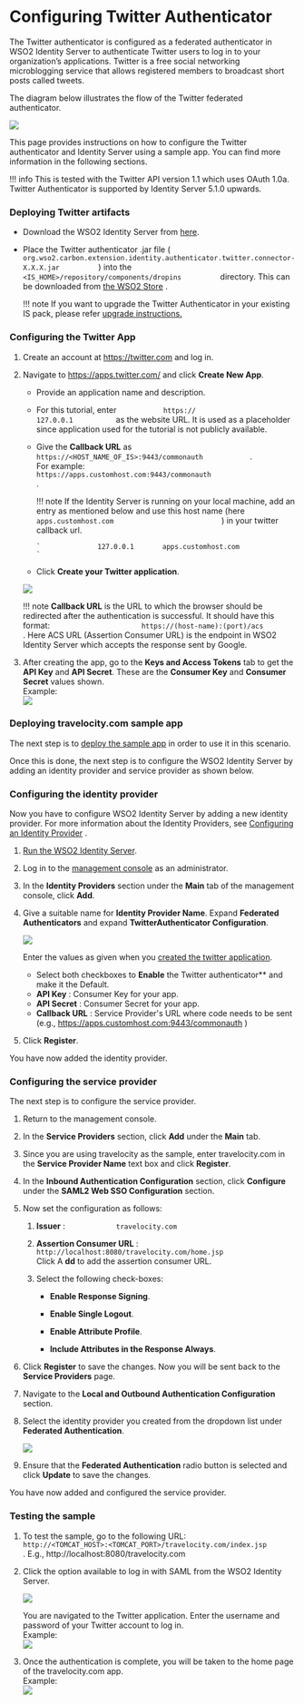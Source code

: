 # Configuring Twitter Authenticator

The Twitter authenticator is configured as a federated authenticator in
WSO2 Identity Server to authenticate Twitter users to log in to your
organization’s applications. Twitter is a free social networking
microblogging service that allows registered members to broadcast short
posts called tweets.

The diagram below illustrates the flow of the Twitter federated
authenticator.

![](../assets/img/50515575/76746182.png) 

This page provides instructions on how to configure the Twitter
authenticator and Identity Server using a sample app. You can find more
information in the following sections.

!!! info 
    This is tested with the Twitter API version 1.1 which uses OAuth 1.0a.
    Twitter Authenticator is supported by Identity Server 5.1.0 upwards.

### Deploying Twitter artifacts

-   Download the WSO2 Identity Server from
    [here](http://wso2.com/products/identity-server/).

-   Place the Twitter authenticator .jar file (
    `           org.wso2.carbon.extension.identity.authenticator.twitter.connector-X.X.X.jar          `
    ) into the
    `           <IS_HOME>/repository/components/dropins          `
    directory. This can be downloaded from [the WSO2
    Store](https://store.wso2.com/store/assets/isconnector/details/51bc4245-9c97-4839-9e3c-c177b20145ee)
    .

    !!! note
        If you want to upgrade the Twitter Authenticator in your existing IS
        pack, please refer [upgrade
        instructions.](../../develop/upgrading-an-authenticator)
    

### Configuring the Twitter App

1.  Create an account at <https://twitter.com> and log in.
2.  Navigate to https://apps.twitter.com/ and click **Create New App**.

    -   Provide an application name and description.
    -   For this tutorial, enter `            https://           `
        `            127.0.0.1           ` as the website URL. It is
        used as a placeholder since application used for the tutorial is
        not publicly available.
    -   Give the **Callback URL** as
        `             https://<HOST_NAME_OF_IS>:9443/commonauth            `
        . For example:
        `                                          https://apps.customhost.com:9443/commonauth                                       `
        .

        !!! note
            If the Identity Server is running on your local machine, add an
            entry as mentioned below and use this host name (here
            `                             apps.customhost.com                           `
            ) in your twitter callback url.

            `              127.0.0.1       apps.customhost.com             `

    -   Click **Create your Twitter application**.

    ![](../assets/img/50515587/75109897.png) 

    !!! note
        **Callback URL** is the URL to which the browser should be
        redirected after the authentication is successful. It should have
        this format:
        `                       https://(host-name):(port)/acs                     `
        . Here ACS URL (Assertion Consumer URL) is the endpoint in WSO2
        Identity Server which accepts the response sent by Google.

3.  After creating the app, go to the **Keys and Access Tokens** tab to
    get the **API Key** and **API Secret**. These are the **Consumer Key** and **Consumer Secret** values shown.  
    Example:  
    ![](../assets/img/50515587/75109896.png) 

### Deploying travelocity.com sample app

The next step is to [deploy the sample app](../../develop/deploying-the-sample-app)
in order to use it in this scenario.

Once this is done, the next step is to configure the WSO2 Identity
Server by adding an identity provider and service provider as shown below.

### Configuring the identity provider

Now you have to configure WSO2 Identity Server by adding a new identity
provider. For more information about the Identity Providers, see
[Configuring an Identity
Provider](../../learn/adding-and-configuring-an-identity-provider)
.

1.  [Run the WSO2 Identity
    Server](../../setup/running-the-product).

2.  Log in to the [management
    console](../../setup/getting-started-with-the-management-console)
    as an administrator.
3.  In the **Identity Providers** section under the **Main** tab of the
    management console, click **Add**.
4.  Give a suitable name for **Identity Provider Name**. Expand
    **Federated Authenticators** and expand **TwitterAuthenticator Configuration**.  
    
    ![](../assets/img/50515587/51249933.png)   
    
    Enter the values as given when you [created the twitter
    application](#configuring-the-twitter-app).
    -   Select both checkboxes to **Enable** the Twitter
        authenticator** and make it the Default.  
    -   **API Key** : Consumer Key for your app.
    -   **API Secret** : Consumer Secret for your app.
    -   **Callback URL** : Service Provider's URL where code needs to be
        sent (e.g., https://apps.customhost.com:9443/commonauth )

5.  Click **Register**.

You have now added the identity provider.

### Configuring the service provider

The next step is to configure the service provider.

1.  Return to the management console.

2.  In the **Service Providers** section, click **Add** under the
    **Main** tab.

3.  Since you are using travelocity as the sample, enter travelocity.com
    in the **Service Provider Name** text box and click **Register**.

4.  In the **Inbound Authentication Configuration** section, click
    **Configure** under the **SAML2 Web SSO Configuration** section.

5.  Now set the configuration as follows:

    1.  **Issuer** : `             travelocity.com            `

    2.  **Assertion Consumer URL** :
        `                           http://localhost:8080/travelocity.com/home.jsp                         `  
        Click A **dd** to add the assertion consumer URL.

    3.  Select the following check-boxes:
        -   **Enable Response Signing**.

        -   **Enable Single Logout**.

        -   **Enable Attribute Profile**.

        -   **Include Attributes in the Response Always**.  

6.  Click **Register** to save the changes. Now you will be sent back to
    the **Service Providers** page.

7.  Navigate to the **Local and Outbound Authentication Configuration**
    section.

8.  Select the identity provider you created from the dropdown list
    under **Federated Authentication**.

    ![](../assets/img/50515587/51249934.png) 

9.  Ensure that the **Federated Authentication** radio button is
    selected and click **Update** to save the changes.

You have now added and configured the service provider.

### Testing the sample

1.  To test the sample, go to the following URL:
    `           http://<TOMCAT_HOST>:<TOMCAT_PORT>/travelocity.com/index.jsp          `
    . E.g., http://localhost:8080/travelocity.com

2.  Click the option available to log in with SAML from the WSO2
    Identity Server.

    ![](../assets/img/50515587/80723423.png) 

    You are navigated to the Twitter application. Enter the username and
    password of your Twitter account to log in.  
    Example:  
    ![](../assets/img/50515587/75109949.png) 

3.  Once the authentication is complete, you will be taken to the home
    page of the travelocity.com app.  
    Example:  
    ![](../assets/img/50515587/75109950.png) 